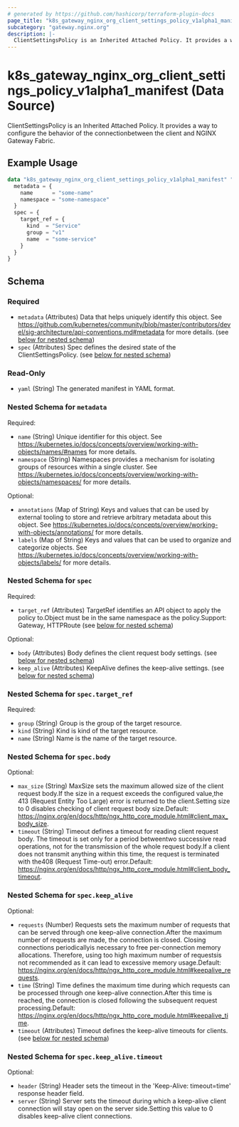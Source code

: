 ```yaml
---
# generated by https://github.com/hashicorp/terraform-plugin-docs
page_title: "k8s_gateway_nginx_org_client_settings_policy_v1alpha1_manifest Data Source - terraform-provider-k8s"
subcategory: "gateway.nginx.org"
description: |-
  ClientSettingsPolicy is an Inherited Attached Policy. It provides a way to configure the behavior of the connectionbetween the client and NGINX Gateway Fabric.
---
```


# k8s_gateway_nginx_org_client_settings_policy_v1alpha1_manifest (Data Source)

ClientSettingsPolicy is an Inherited Attached Policy. It provides a way to configure the behavior of the connectionbetween the client and NGINX Gateway Fabric.

## Example Usage

```terraform
data "k8s_gateway_nginx_org_client_settings_policy_v1alpha1_manifest" "example" {
  metadata = {
    name      = "some-name"
    namespace = "some-namespace"
  }
  spec = {
    target_ref = {
      kind  = "Service"
      group = "v1"
      name  = "some-service"
    }
  }
}
```

<!-- schema generated by tfplugindocs -->
## Schema

### Required

- `metadata` (Attributes) Data that helps uniquely identify this object. See https://github.com/kubernetes/community/blob/master/contributors/devel/sig-architecture/api-conventions.md#metadata for more details. (see [below for nested schema](#nestedatt--metadata))
- `spec` (Attributes) Spec defines the desired state of the ClientSettingsPolicy. (see [below for nested schema](#nestedatt--spec))

### Read-Only

- `yaml` (String) The generated manifest in YAML format.

<a id="nestedatt--metadata"></a>
### Nested Schema for `metadata`

Required:

- `name` (String) Unique identifier for this object. See https://kubernetes.io/docs/concepts/overview/working-with-objects/names/#names for more details.
- `namespace` (String) Namespaces provides a mechanism for isolating groups of resources within a single cluster. See https://kubernetes.io/docs/concepts/overview/working-with-objects/namespaces/ for more details.

Optional:

- `annotations` (Map of String) Keys and values that can be used by external tooling to store and retrieve arbitrary metadata about this object. See https://kubernetes.io/docs/concepts/overview/working-with-objects/annotations/ for more details.
- `labels` (Map of String) Keys and values that can be used to organize and categorize objects. See https://kubernetes.io/docs/concepts/overview/working-with-objects/labels/ for more details.


<a id="nestedatt--spec"></a>
### Nested Schema for `spec`

Required:

- `target_ref` (Attributes) TargetRef identifies an API object to apply the policy to.Object must be in the same namespace as the policy.Support: Gateway, HTTPRoute (see [below for nested schema](#nestedatt--spec--target_ref))

Optional:

- `body` (Attributes) Body defines the client request body settings. (see [below for nested schema](#nestedatt--spec--body))
- `keep_alive` (Attributes) KeepAlive defines the keep-alive settings. (see [below for nested schema](#nestedatt--spec--keep_alive))

<a id="nestedatt--spec--target_ref"></a>
### Nested Schema for `spec.target_ref`

Required:

- `group` (String) Group is the group of the target resource.
- `kind` (String) Kind is kind of the target resource.
- `name` (String) Name is the name of the target resource.


<a id="nestedatt--spec--body"></a>
### Nested Schema for `spec.body`

Optional:

- `max_size` (String) MaxSize sets the maximum allowed size of the client request body.If the size in a request exceeds the configured value,the 413 (Request Entity Too Large) error is returned to the client.Setting size to 0 disables checking of client request body size.Default: https://nginx.org/en/docs/http/ngx_http_core_module.html#client_max_body_size.
- `timeout` (String) Timeout defines a timeout for reading client request body. The timeout is set only for a period betweentwo successive read operations, not for the transmission of the whole request body.If a client does not transmit anything within this time, the request is terminated with the408 (Request Time-out) error.Default: https://nginx.org/en/docs/http/ngx_http_core_module.html#client_body_timeout.


<a id="nestedatt--spec--keep_alive"></a>
### Nested Schema for `spec.keep_alive`

Optional:

- `requests` (Number) Requests sets the maximum number of requests that can be served through one keep-alive connection.After the maximum number of requests are made, the connection is closed. Closing connections periodicallyis necessary to free per-connection memory allocations. Therefore, using too high maximum number of requestsis not recommended as it can lead to excessive memory usage.Default: https://nginx.org/en/docs/http/ngx_http_core_module.html#keepalive_requests.
- `time` (String) Time defines the maximum time during which requests can be processed through one keep-alive connection.After this time is reached, the connection is closed following the subsequent request processing.Default: https://nginx.org/en/docs/http/ngx_http_core_module.html#keepalive_time.
- `timeout` (Attributes) Timeout defines the keep-alive timeouts for clients. (see [below for nested schema](#nestedatt--spec--keep_alive--timeout))

<a id="nestedatt--spec--keep_alive--timeout"></a>
### Nested Schema for `spec.keep_alive.timeout`

Optional:

- `header` (String) Header sets the timeout in the 'Keep-Alive: timeout=time' response header field.
- `server` (String) Server sets the timeout during which a keep-alive client connection will stay open on the server side.Setting this value to 0 disables keep-alive client connections.
